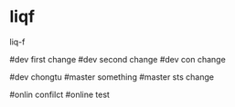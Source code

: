 # liqf
liq-f

#dev  first change
#dev   second change
#dev  con change


#dev  chongtu
#master something
#master sts change


#onlin confilct
#online test


